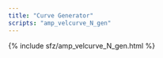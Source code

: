 ```yaml
---
title: "Curve Generator"
scripts: "amp_velcurve_N_gen"
---
```

{% include sfz/amp_velcurve_N_gen.html %}
